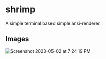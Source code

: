 # shrimp
A simple terminal based simple ansi-renderer.

## Images
![Screenshot 2023-05-02 at 7 24 19 PM](https://user-images.githubusercontent.com/45993519/235687699-9cc432e7-56af-4872-b44d-011d991a2aa7.png)
